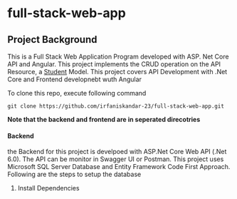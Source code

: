 # full-stack-web-app

##  Project Background
  This is a Full Stack Web Application Program developed with ASP. Net Core API and Angular. This project implements the CRUD operation on the API Resource,
   a [Student](https://github.com/irfaniskandar-23/full-stack-web-app/blob/main/backend/student%20API/Models/Student.cs) Model. This project covers API Development with .Net Core and Frontend developnebt wuth Angular


To clone this repo, execute following command
   
```
git clone https://github.com/irfaniskandar-23/full-stack-web-app.git
```
 **Note that the backend and frontend are in seperated direcotries**
 
 
 
#### Backend
the Backend for this  project is develpoed with ASP.Net Core Web API (.Net 6.0). The API can be monitor in Swagger UI or Postman.
This project uses Microsoft SQL Server Database and Entity Framework Code First Approach. Following are the steps to setup the database

1. Install Dependencies



